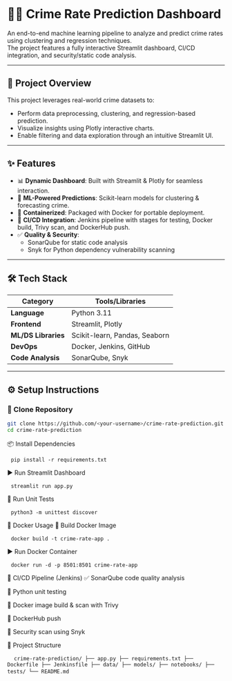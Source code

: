 # 🕵️‍♂️ Crime Rate Prediction Dashboard

An end-to-end machine learning pipeline to analyze and predict crime rates using clustering and regression techniques.  
The project features a fully interactive Streamlit dashboard, CI/CD integration, and security/static code analysis.

---

## 🚀 Project Overview

This project leverages real-world crime datasets to:

- Perform data preprocessing, clustering, and regression-based prediction.
- Visualize insights using Plotly interactive charts.
- Enable filtering and data exploration through an intuitive Streamlit UI.

---

## ✨ Features

- 📊 **Dynamic Dashboard**: Built with Streamlit & Plotly for seamless interaction.
- 🤖 **ML-Powered Predictions**: Scikit-learn models for clustering & forecasting crime.
- 🐳 **Containerized**: Packaged with Docker for portable deployment.
- 🔁 **CI/CD Integration**: Jenkins pipeline with stages for testing, Docker build, Trivy scan, and DockerHub push.
- ✅ **Quality & Security**:
  - SonarQube for static code analysis
  - Snyk for Python dependency vulnerability scanning

---

## 🛠️ Tech Stack

| Category           | Tools/Libraries                     |
|--------------------|--------------------------------------|
| **Language**        | Python 3.11                          |
| **Frontend**        | Streamlit, Plotly                    |
| **ML/DS Libraries** | Scikit-learn, Pandas, Seaborn        |
| **DevOps**          | Docker, Jenkins, GitHub              |
| **Code Analysis**   | SonarQube, Snyk                      |

---

## ⚙️ Setup Instructions

### 🔁 Clone Repository
```bash
git clone https://github.com/<your-username>/crime-rate-prediction.git
cd crime-rate-prediction

```

📦 Install Dependencies
<pre> <code>pip install -r requirements.txt</code> </pre>

▶️ Run Streamlit Dashboard
<pre> <code>streamlit run app.py</code> </pre>

🧪 Run Unit Tests
<pre> <code>python3 -m unittest discover</code> </pre>

🐳 Docker Usage
🔨 Build Docker Image
<pre> <code>docker build -t crime-rate-app .</code> </pre>

▶️ Run Docker Container
<pre> <code>docker run -d -p 8501:8501 crime-rate-app</code> </pre>

🧬 CI/CD Pipeline (Jenkins)
✅ SonarQube code quality analysis

🧪 Python unit testing

🐳 Docker image build & scan with Trivy

🚀 DockerHub push

🔐 Security scan using Snyk

📁 Project Structure
<pre> <code> crime-rate-prediction/ ├── app.py ├── requirements.txt ├── Dockerfile ├── Jenkinsfile ├── data/ ├── models/ ├── notebooks/ ├── tests/ └── README.md </code> </pre>






